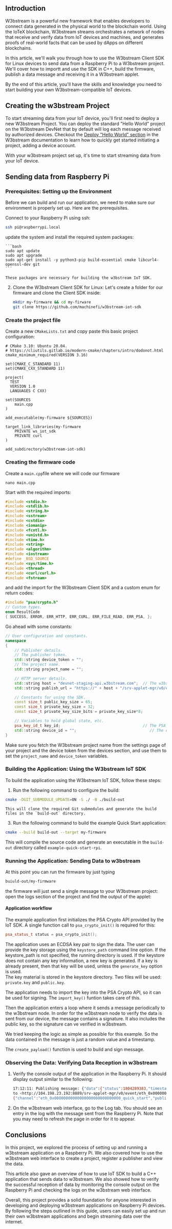 ## Introduction

W3bstream is a powerful new framework that enables developers to connect data generated in the physical world to the blockchain world. Using the IoTeX blockchain, W3bstream streams orchestrates a network of nodes that receive and verify data from IoT devices and machines, and generates proofs of real-world facts that can be used by dApps on different blockchains.  

In this article, we'll walk you through how to use the W3bstream Client SDK for Linux devices to send data from a Raspberry Pi to a W3bstream project. We'll cover how to importt and use the SDK in C++, build the firmware, publish a data message and receiving it in a W3bstream applet. 

By the end of this article, you'll have the skills and knowledge you need to start building your own W3bstream-compatible IoT devices.

## Creating the w3bstream Project

To start streaming data from your IoT device, you'll first need to deploy a new W3bstream Project. You can deploy the standard "Hello World" project on the W3bstream DevNet that by default will log each message received by authorized devices. Checkout the [Deploy "Hello World" section]([https://docs.w3bstream.com/get-started/w3bstream-studio](https://docs.w3bstream.com/get-started/deploying-an-applet)) in the W3bstream documentation to learn how to quickly get started initiating a project, adding a device account. 

With your w3bstream project set up, it's time to start streaming data from your IoT device.

## Sending data from Raspberry Pi

### Prerequisites: Setting up the Environment

Before we can build and run our application, we need to make sure our environment is properly set up. Here are the prerequisites. 

Connect to your Raspberry Pi using ssh:
```bash
ssh pi@raspberrypi.local
```

update the system and install the required system packages:

    ```bash
    sudo apt update
    sudo apt upgrade
    sudo apt-get install -y python3-pip build-essential cmake libcurl4-openssl-dev git
    ```

    These packages are necessary for building the w3bstream IoT SDK.

2. Clone the W3bstream Client SDK for Linux:
Let's create a folder for our firmware and clone the Client SDK inside:

    ```bash
    mkdir my-firmware && cd my-firware
    git clone https://github.com/machinefi/w3bstream-iot-sdk 
    ```

### Create the project file
Create a new `CMakeLists.txt` and copy paste this basic project configuration:
```text
# CMake 3.10: Ubuntu 20.04.
# https://cliutils.gitlab.io/modern-cmake/chapters/intro/dodonot.html
cmake_minimum_required(VERSION 3.16) 

set(CMAKE_C_STANDARD 11)
set(CMAKE_CXX_STANDARD 11)

project(
  TEST
  VERSION 1.0
  LANGUAGES C CXX)

set(SOURCES 
    main.cpp
)

add_executable(my-firmware ${SOURCES})

target_link_libraries(my-firmware
    PRIVATE ws_iot_sdk
    PRIVATE curl
)

add_subdirectory(w3bstream-iot-sdk)
```
### Creating the firmware code
Create a `main.cpp`file where we will code our firmware

```
nano main.cpp
```

Start with the required imports:
```cpp
#include <stdio.h>
#include <stdlib.h>
#include <string.h>
#include <sstream>
#include <cstdio>
#include <iomanip>
#include <fcntl.h>
#include <unistd.h>
#include <time.h>
#include <string>
#include <algorithm>
#include <iostream>
#define _BSD_SOURCE
#include <sys/time.h>
#include <thread>
#include <curl/curl.h>
#include <fstream>
```
and add the import for the W3bstream Client SDK and a custom enum for return codes:
```cpp
#include "psa/crypto.h"
// Custom types.
enum ResultCode
{ SUCCESS, ERROR, ERR_HTTP, ERR_CURL, ERR_FILE_READ, ERR_PSA, };
```
Go ahead with some constants:
```cpp
// User configuration and constants.
namespace
{
    // Publisher details.
    // The publisher token.
    std::string device_token = "";
    // The project name.
    std::string project_name = "";

    // HTTP server details.
    std::string host = "devnet-staging-api.w3bstream.com";  // The w3bstream server ip or hostname.
    std::string publish_url = "https://" + host + "/srv-applet-mgr/v0/event/" + project_name;

    // Constants for using the SDK.
    const size_t public_key_size = 65;
    const size_t private_key_size = 32;
    const size_t private_key_size_bits = private_key_size*8;

    // Variables to hold global state, etc.
    psa_key_id_t key_id;                                    // The PSA API key slot id.
    std::string device_id = "";                                // The device id. In our case, the public key.
}
```

Make sure you fetch the W3bstream project name from the settings page of your project and the device token from the devices section, and use them to set the `project_name` and `device_token` variables. 



### Building the Application: Using the W3bstream IoT SDK

To build the application using the W3bstream IoT SDK, follow these steps:

1. Run the following command to configure the build:

```bash
cmake -DGIT_SUBMODULE_UPDATE=ON -S ./ -B ./build-out
```

    This will clone the required Git submodules and generate the build files in the `build-out` directory.

3. Run the following command to build the example Quick Start application:

```bash
cmake --build build-out --target my-firmware
```

This will compile the source code and generate an executable in the `build-out` directory called `example-quick-start-rpi`.

### Running the Application: Sending Data to w3bstream

At this point you can run the firmware by just typing

```bash
buiuld-out/my-firmware
```
the firmware will just send a single message to your W3bstream project: open the logs section of the project and find the output of the applet:

#### Application workflow

The example application first initializes the PSA Crypto API provided by the IoT SDK. A single function call to  `psa_crypto_init()` is required for this:

```c++
psa_status_t status = psa_crypto_init();
```

The application uses an ECDSA key pair to sign the data. The user can provide the key storage using the `keystore_path` command line option. If the keystore_path is not specified, the running directory is used. If the keystore does not contain any key information, a new key is generated. If a key is already present, then that key will be used, unless the `generate_key` option is used.  
The key material is stored in the keystore directory. Two files will be used: `private.key` and `public.key`.  

The application needs to import the key into the PSA Crypto API, so it can be used for signing. The `import_key()` funtion takes care of this.  

Then the application enters a loop where it sends a message periodically to the w3bstream node. In order for the w3bstream node to verify the data is sent from our device, the message contains a signature. It also includes the public key, so the signature can ve verified in w3bstream.

We tried keeping the logic as simple as possible for this example. So the data contained in the message is just a random value and a timestamp.  

The `create_payload()` function is used to build and sign message.  

### Observing the Data: Verifying Data Reception in w3bstream

1. Verify the console output of the application in the Raspberry Pi. It should display output similar to the following:
    
    ```bash
    17:12:11: Publishing message: {"data":{"status":1804289383,"timestamp":1683907931},"signature": "00000000000000004020000100000040ffffffeaffffffbfffffffeffffffffe7f000031000000000000002c00000000000000ffffffe041300001000000006075ffffff98ffffffff7f0000400000000000000002","public_key":"04b5cdfa25aaa1e724d27ce0d928ca146d18be5f43b28b5ca1642075ae7d0007d7d777f0d1160840044e9021b09c8224ff652d7262dad2a25c39e025ee498b8dee"}
    to <http://104.198.23.192:8889/srv-applet-mgr/v0/event/eth_0x00000000000000000000000000000_quick_start>
    {"channel":"eth_0x00000000000000000000000000000_quick_start","publisherID":"9025854401981442","eventID":"cb2a7a66-bf81-47f3-8cd1-4dabcf33abad_w3b","results":[{"appletName":"9025851227716615","instanceID":"9025851227721735","handler":"start","returnValue":null,"code":1712}]}
    ```
    
2. On the w3bstream web interface, go to the Log tab. You should see an entry in the log with the message sent from the Raspberry Pi. Note that you may need to refresh the page in order for it to appear.

## Conclusions

In this project, we explored the process of setting up and running a w3bstream application on a Raspberry Pi. We also covered how to use the w3bstream web interface to create a project, register a publisher and view the data.

This article also gave an overview of how to use IoT SDK to build a C++ application that sends data to w3bstream. We also showed how to verify the successful reception of data by monitoring the console output on the Raspberry Pi and checking the logs on the w3bstream web interface.

Overall, this project provides a solid foundation for anyone interested in developing and deploying w3bstream applications on Raspberry Pi devices. By following the steps outlined in this guide, users can easily set up and run their own w3bstream applications and begin streaming data over the internet.

